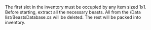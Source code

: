 The first slot in the inventory must be occupied by any item sized 1x1. 
Before starting, extract all the necessary beasts. 
All from the /Data list/BeastsDatabase.cs will be deleted. 
The rest will be packed into inventory.
 
